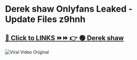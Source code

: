 
 # Derek shaw Onlyfans Leaked - Update Files z9hnh

## <h2><a href="https://clipsfans.com/Derek_shaw&ref=git">🔗 Click to LINKS ⏩⏩ 👉 🟢 Derek shaw </a></h2>

<a href="https://clipsfans.com/Derek_shaw&ref=git" rel="nofollow" data-target="animated-image.originalLink"><img src="https://i.ibb.co.com/xMMVF88/686577567.gif" alt="Viral Video Original" style="max-width: 100%; display: inline-block;" data-target="animated-image.originalImage"></a>

